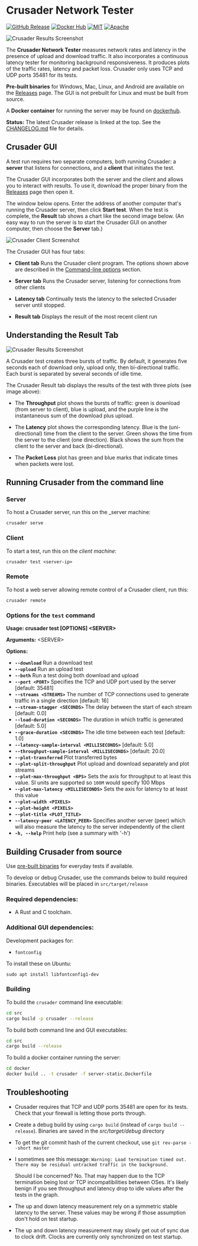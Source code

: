# Crusader Network Tester

[![GitHub Release](https://img.shields.io/github/v/release/Zoxc/crusader)](https://github.com/Zoxc/crusader/releases)
[![Docker Hub](https://img.shields.io/badge/container-dockerhub-blue)](https://hub.docker.com/r/zoxc/crusader)
[![MIT](https://img.shields.io/badge/license-MIT-blue.svg)](https://github.com/Zoxc/crusader/blob/master/LICENSE-MIT)
[![Apache](https://img.shields.io/badge/license-Apache-blue.svg)](https://github.com/Zoxc/crusader/blob/master/LICENSE-APACHE)

![Crusader Results Screenshot](./media/Crusader-Results.png)

The **Crusader Network Tester** measures network rates and latency
in the presence of upload and download traffic.
It also incorporates a continuous latency tester for
monitoring background responsiveness.
It produces plots of the traffic rates,
latency and packet loss.
Crusader only uses TCP and UDP ports 35481 for its tests.

**Pre-built binaries** for Windows, Mac, Linux,
and Android are available on the
[Releases](https://github.com/Zoxc/crusader/releases) page. The GUI is not prebuilt for Linux and must be built from source.

A **Docker container** for running the server may be found on [dockerhub](https://hub.docker.com/r/zoxc/crusader).

**Status:** The latest Crusader release is linked at the top.
  See the [CHANGELOG.md](./CHANGELOG.md)
  file for details.

## Crusader GUI

A test run requires two separate computers,
both running Crusader:
a **server** that listens for connections, and
a **client** that initiates the test.

The Crusader GUI incorporates both the server and
the client and allows you to interact with results.
To use it, download the proper binary from the
[Releases](https://github.com/Zoxc/crusader/releases) page
then open it.

The window below opens.
Enter the address of another computer that's
running the Crusader server, then click **Start test**.
When the test is complete, the **Result** tab shows a
chart like the second image below.
(An easy way to run the server is to start the Crusader GUI
on another computer, then choose the **Server** tab.)

![Crusader Client Screenshot](./media/Crusader-Client.png)

The Crusader GUI has four tabs:

* **Client tab**
  Runs the Crusader client program. 
  The options shown above are described in the
  [Command-line options](#command-line-options) section.

* **Server tab**
  Runs the Crusader server, listening for connections from other clients

* **Latency tab**
  Continually tests the latency to the selected
  Crusader server until stopped.

* **Result tab**
  Displays the result of the most recent client run

## Understanding the Result Tab

![Crusader Results Screenshot](./media/Crusader-Results.png)

A Crusader test creates three bursts of traffic.
By default, it generates five seconds each of
download only, upload only, then bi-directional traffic.
Each burst is separated by several seconds of idle time.

The Crusader Result tab displays the results of the test with
three plots (see image above):

* The **Throughput** plot shows the bursts of traffic:
green is download (from server to client),
blue is upload, and
the purple line is the instantaneous
sum of the download plus upload.

* The **Latency** plot shows the corresponding latency.
Blue is the (uni-directional) time from the client to the server.
Green shows the time from the server to the client (one direction).
Black shows the sum from the client to the server
and back (bi-directional).

* The **Packet Loss** plot has green and blue marks
that indicate times when packets were lost.

## Running Crusader from the command line

### Server

To host a Crusader server, run this on the _server machine:

```
crusader serve
```

### Client

To start a test, run this on the _client machine_:

```
crusader test <server-ip>
```

### Remote

To host a web server allowing remote control of a Crusader client, run this:

```
crusader remote
```

### Options for the `test` command

**Usage: crusader test [OPTIONS] \<SERVER>**

**Arguments:** \<SERVER>

**Options:**

* **`--download`**
          Run a download test
* **`--upload`**
          Run an upload test
* **`--both`**
          Run a test doing both download and upload
* **`--port <PORT>`**
          Specifies the TCP and UDP port used by the server
          [default: 35481]
* **`--streams <STREAMS>`**
          The number of TCP connections used to generate
           traffic in a single direction
          [default: 16]
* **`--stream-stagger <SECONDS>`**
          The delay between the start of each stream
          [default: 0.0]
* **`--load-duration <SECONDS>`**
          The duration in which traffic is generated
          [default: 5.0]
* **`--grace-duration <SECONDS>`**
          The idle time between each test
          [default: 1.0]
* **`--latency-sample-interval <MILLISECONDS>`**
          [default: 5.0]
* **`--throughput-sample-interval <MILLISECONDS>`**
          [default: 20.0]
* **`--plot-transferred`**
          Plot transferred bytes
* **`--plot-split-throughput`**
          Plot upload and download separately and plot streams
* **`--plot-max-throughput <BPS>`**
          Sets the axis for throughput to at least this value.
          SI units are supported so `100M` would specify 100 Mbps
* **`--plot-max-latency <MILLISECONDS>`**
          Sets the axis for latency to at least this value
* **`--plot-width <PIXELS>`**
* **`--plot-height <PIXELS>`**
* **`--plot-title <PLOT_TITLE>`**
* **`--latency-peer <LATENCY_PEER>`**
          Specifies another server (peer) which will
          also measure the latency to the server independently of the client
* **`-h, --help`**
          Print help (see a summary with '-h')
          
## Building Crusader from source

Use [pre-built binaries](https://github.com/Zoxc/crusader/releases)
for everyday tests if available.

To develop or debug Crusader, use the commands below
to build required binaries. Executables will be placed in `src/target/release`

### Required dependencies:
- A Rust and C toolchain.

### Additional GUI dependencies:
Development packages for:
- `fontconfig`

To install these on Ubuntu:
```
sudo apt install libfontconfig1-dev
```

### Building


To build the `crusader` command line executable:
```sh
cd src
cargo build -p crusader --release
```

To build both command line and GUI executables:
```sh
cd src
cargo build --release
```

To build a docker container running the server:
```sh
cd docker
docker build .. -t crusader -f server-static.Dockerfile
```

## Troubleshooting

* Crusader requires that TCP and UDP ports 35481 are open for its tests.
  Check that your firewall is letting those ports through.

* Create a debug build by using `cargo build`
  (instead of `cargo build --release`).
  Binaries are saved in the _src/target/debug_ directory

* To get the git commit hash of the current checkout,
  use `git rev-parse --short master`

* I sometimes see this message: 
`Warning: Load termination timed out. There may be residual untracked traffic in the background.` 
  
  Should I be concerned? No. That may happen due to the TCP termination being lost or TCP incompatibilities between OSes. It's likely benign if you see throughput and latency drop to idle values after the tests in the graph. 

* The up and down latency measurement rely on a symmetric stable latency to the server. These values may be wrong if those assumption don't hold on test startup.

* The up and down latency measurement may slowly get out of sync due to clock drift. Clocks are currently only synchronized on test startup.
